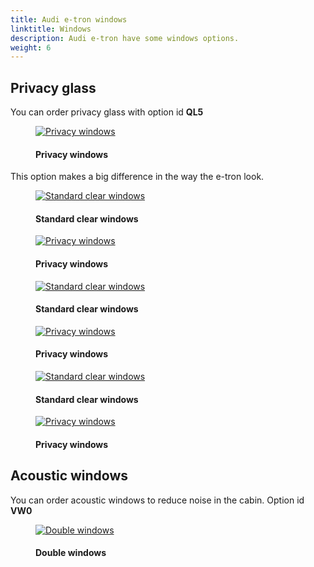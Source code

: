 ```yaml
---
title: Audi e-tron windows 
linktitle: Windows
description: Audi e-tron have some windows options.
weight: 6
---
```

<!-- markdownlint-disable MD033 -->

## Privacy glass

You can order privacy glass with option id **QL5**

<figure>
    <a href="https://media.electrichasgoneaudi.net/multimedia/models/e-tron/exterior/windows/privacywindows.jpg">
        <img src="https://media.electrichasgoneaudi.net/multimedia/models/e-tron/exterior/windows/privacywindowss.jpg"
        alt="Privacy windows" title="Privacy windows">
    </a>
    <figcaption><h4>Privacy windows</h4></figcaption>
</figure>

This option makes a big difference in the way the e-tron look.

<figure>
    <a href="https://media.electrichasgoneaudi.net/multimedia/models/e-tron/exterior/windows/standard_windows_1.jpg">
        <img src="https://media.electrichasgoneaudi.net/multimedia/models/e-tron/exterior/windows/standard_windows_1s.jpg"
        alt="Standard clear windows" title="Standard clear windows">
    </a>
    <figcaption><h4>Standard clear windows</h4></figcaption>
</figure>

<figure>
    <a href="https://media.electrichasgoneaudi.net/multimedia/models/e-tron/exterior/windows/privacy_windows_1.jpg">
        <img src="https://media.electrichasgoneaudi.net/multimedia/models/e-tron/exterior/windows/privacy_windows_1s.jpg"
        alt="Privacy windows" title="Privacy windows">
    </a>
    <figcaption><h4>Privacy windows</h4></figcaption>
</figure>

<figure>
    <a href="https://media.electrichasgoneaudi.net/multimedia/models/e-tron/exterior/windows/standard_windows_2.jpg">
        <img src="https://media.electrichasgoneaudi.net/multimedia/models/e-tron/exterior/windows/standard_windows_2s.jpg"
        alt="Standard clear windows" title="Standard clear windows">
    </a>
    <figcaption><h4>Standard clear windows</h4></figcaption>
</figure>

<figure>
    <a href="https://media.electrichasgoneaudi.net/multimedia/models/e-tron/exterior/windows/privacy_windows_2.jpg">
        <img src="https://media.electrichasgoneaudi.net/multimedia/models/e-tron/exterior/windows/privacy_windows_2s.jpg"
        alt="Privacy windows" title="Privacy windows">
    </a>
    <figcaption><h4>Privacy windows</h4></figcaption>
</figure>

<figure>
    <a href="https://media.electrichasgoneaudi.net/multimedia/models/e-tron/exterior/windows/standard_windows_3.jpg">
        <img src="https://media.electrichasgoneaudi.net/multimedia/models/e-tron/exterior/windows/standard_windows_3s.jpg"
        alt="Standard clear windows" title="Standard clear windows">
    </a>
    <figcaption><h4>Standard clear windows</h4></figcaption>
</figure>

<figure>
    <a href="https://media.electrichasgoneaudi.net/multimedia/models/e-tron/exterior/windows/privacy_windows_3.jpg">
        <img src="https://media.electrichasgoneaudi.net/multimedia/models/e-tron/exterior/windows/privacy_windows_3s.jpg"
        alt="Privacy windows" title="Privacy windows">
    </a>
    <figcaption><h4>Privacy windows</h4></figcaption>
</figure>

## Acoustic windows

You can order acoustic windows to reduce noise in the cabin. Option id **VW0**

<figure>
    <a href="https://media.electrichasgoneaudi.net/multimedia/models/e-tron/exterior/windows/doublewindows.jpg">
        <img src="https://media.electrichasgoneaudi.net/multimedia/models/e-tron/exterior/windows/doublewindowss.jpg"
        alt="Double windows" title="Double windows">
    </a>
    <figcaption><h4>Double windows</h4></figcaption>
</figure>

